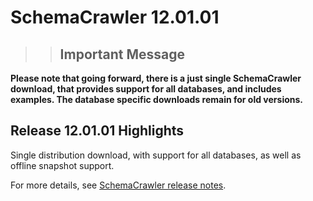 # SchemaCrawler 12.01.01

>> ## Important Message
**Please note that going forward, there is a just single SchemaCrawler download, that provides support for all databases, and includes examples. The database specific downloads remain for old versions.**

## Release 12.01.01 Highlights

Single distribution download, with support for all databases, as well as offline snapshot support. 

For more details, see [SchemaCrawler release notes](http://schemacrawler.sourceforge.net/changes-report.html).

